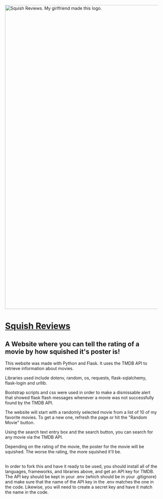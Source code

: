 <img src="https://github.com/BlueJayton/project1-jayton-schreiner/blob/main/static/SQUISHreviewswhitebg.png" width="1000" height="auto" title="Squish Reviews. My girlfriend made this logo.">

# [Squish Reviews](https://squish-reviews.fly.dev)
## A Website where you can tell the rating of a movie by how squished it's poster is!

This website was made with Python and Flask. It uses the TMDB API to retrieve information about movies.

Libraries used include dotenv, random, os, requests, flask-sqlalchemy, flask-login and urllib.

Bootstrap scripts and css were used in order to make a dismissable alert that showed flask flash messages whenever a movie was not successfully found by the TMDB API.

The website will start with a randomly selected movie from a list of 10 of my favorite movies. To get a new one, refresh the page or hit the "Random Movie" button.

Using the search text entry box and the search button, you can search for any movie via the TMDB API.

Depending on the rating of the movie, the poster for the movie will be squished. The worse the rating, the more squished it'll be. </br></br>

 

In order to fork this and have it ready to be used, you should install all of the languages, frameworks, and libraries above, and get an API key for TMDB.
The API key should be kept in your .env (which should be in your .gitignore) and make sure that the name of the API key in the .env matches the one in the code.
Likewise, you will need to create a secret key and have it match the name in the code.
